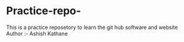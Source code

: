 # Practice-repo-
This is a practice reposetory to learn the git hub software and website 
<br> 
Author :- Ashish Kathane 
